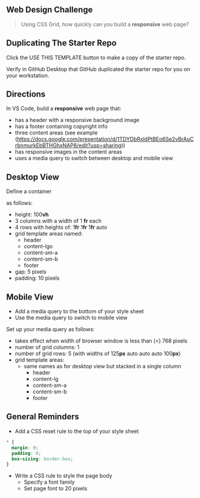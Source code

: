 ﻿## Web Design Challenge

> Using CSS Grid, how quickly can you build a **responsive** web page?

## Duplicating The Starter Repo

Click the USE THIS TEMPLATE button to make a copy of the starter repo.

Verify in GitHub Desktop that GitHub duplicated the starter repo for you on your workstation.

## Directions

In VS Code, build a **responsive** web page that:

- has a header with a responsive background image
- has a footer containing copyright info
- three content areas (see example (https://docs.google.com/presentation/d/1TDYDbRxldPtBEo6Se2vBrAuCrbnmurkEbBTHGhxNAP8/edit?usp=sharing))
- has responsive images in the content areas
- uses a media query to switch between desktop and mobile view

## Desktop View

Define a container <div> as follows:

- height: 100**vh**
- 3 columns with a width of 1 **fr** each
- 4 rows with heights of: 1**fr** 1**fr** 1**fr** auto
- grid template areas named:
  - header
  - content-lgo
  - content-sm-a
  - content-sm-b
  - footer
- gap: 5 pixels
- padding: 10 pixels

## Mobile View

- Add a media query to the bottom of your style sheet
- Use the media query to switch to mobile view

Set up your media query as follows:

- takes effect when width of browser window is less than (<) 768 pixels
- number of grid columns: 1
- number of grid rows: 5 (with widths of 125**px** auto auto auto 100**px**)
- grid template areas:
  - same names as for desktop view but stacked in a single column
    - header
    - content-lg
    - content-sm-a
    - content-sm-b
    - footer
 
## General Reminders

- Add a CSS reset rule to the top of your style sheet
```css
* {
  margin: 0;
  padding: 0;
  box-sizing: border-box;
}
```
- Write a CSS rule to style the page body
  - Specify a font family
  - Set page font to 20 pixels

